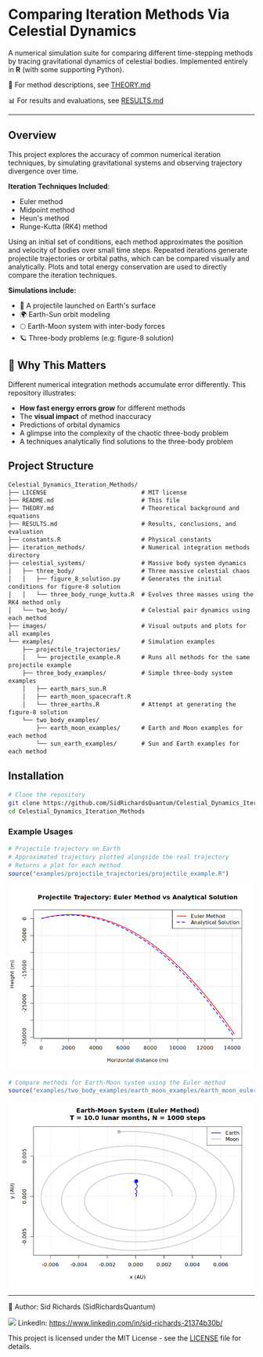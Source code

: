 # Comparing Iteration Methods Via Celestial Dynamics

A numerical simulation suite for comparing different time-stepping methods by tracing gravitational dynamics of celestial bodies.
Implemented entirely in **R** (with some supporting Python).

📘 For method descriptions, see [THEORY.md](THEORY.md)

📊 For results and evaluations, see [RESULTS.md](RESULTS.md)

---

## Overview

This project explores the accuracy of common numerical iteration techniques, by simulating gravitational systems and observing trajectory divergence over time.

**Iteration Techniques Included**:
- Euler method
- Midpoint method
- Heun's method
- Runge-Kutta (RK4) method

Using an initial set of conditions, each method approximates the position and velocity of bodies over small time steps.
Repeated iterations generate projectile trajectories or orbital paths, which can be compared visually and analytically.
Plots and total energy conservation are used to directly compare the iteration techniques.

**Simulations include:**
- 📍 A projectile launched on Earth's surface
- 🌍 Earth-Sun orbit modeling
- 🌕 Earth-Moon system with inter-body forces
- 🪐 Three-body problems (e.g: figure-8 solution)

## 🧠 Why This Matters

Different numerical integration methods accumulate error differently.
This repository illustrates:
- **How fast energy errors grow** for different methods
- The **visual impact** of method inaccuracy
- Predictions of orbital dynamics
- A glimpse into the complexity of the chaotic three-body problem
- A techniques analytically find solutions to the three-body problem

## Project Structure

```
Celestial_Dynamics_Iteration_Methods/
├── LICENSE                           # MIT license
├── README.md                         # This file
├── THEORY.md                         # Theoretical background and equations
├── RESULTS.md                        # Results, conclusions, and evaluation
├── constants.R                       # Physical constants
├── iteration_methods/                # Numerical integration methods directory
├── celestial_systems/                # Massive body system dynamics
│   ├── three_body/                   # Three massive celestial chaos
│   │   ├── figure_8_solution.py      # Generates the initial conditions for figure-8 solution
│   │   └── three_body_runge_kutta.R  # Evolves three masses using the RK4 method only
│   └── two_body/                     # Celestial pair dynamics using each method
├── images/                           # Visual outputs and plots for all examples
└── examples/                         # Simulation examples
    ├── projectile_trajectories/
    │   └── projectile_example.R      # Runs all methods for the same projectile example
    ├── three_body_examples/          # Simple three-body system examples
    │   ├── earth_mars_sun.R
    │   ├── earth_moon_spacecraft.R
    │   └── three_earths.R            # Attempt at generating the figure-8 solution
    └── two_body_examples/
        ├── earth_moon_examples/      # Earth and Moon examples for each method
        └── sun_earth_examples/       # Sun and Earth examples for each method
```

## Installation

```bash
# Clone the repository
git clone https://github.com/SidRichardsQuantum/Celestial_Dynamics_Iteration_Methods.git
cd Celestial_Dynamics_Iteration_Methods
```

### Example Usages

```r
# Projectile trajectory on Earth
# Approximated trajectory plotted alongside the real trajectory
# Returns a plot for each method
source("examples/projectile_trajectories/projectile_example.R")
```
![Euler Method Trajectory](images/euler_trajectory.png)

```r
# Compare methods for Earth-Moon system using the Euler method
source("examples/two_body_examples/earth_moon_examples/earth_moon_euler.R")
```
![Earth and Moon](images/earth_moon_euler.png)

---

📘 Author: Sid Richards (SidRichardsQuantum)

<img src="https://cdn.jsdelivr.net/gh/devicons/devicon/icons/linkedin/linkedin-original.svg" width="20" /> LinkedIn: https://www.linkedin.com/in/sid-richards-21374b30b/

This project is licensed under the MIT License - see the [LICENSE](LICENSE) file for details.
